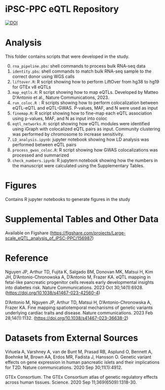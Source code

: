 # iPSC-PPC eQTL Repository

[![DOI](https://zenodo.org/badge/666282159.svg)](https://zenodo.org/badge/latestdoi/666282159)

# Analysis
This folder contains scripts that were developed in the study. 

0. `rna_pipeline.pbs`: shell commands to process bulk RNA-seq data
0. `identity.pbs`: shell commands to match bulk RNA-seq sample to the correct donor using WGS calls 
0. `liftover.R`: R script showing how to perform LiftOver from hg38 to hg19 for GTEx v8 eQTLs
1. `map_eqtls.R`: R script showing how to map eQTLs. Developed by Matteo D'Antonio et al., Nature Communications, 2023.
2. `run_coloc.R `: R scripts showing how to perform colocalization between eQTL-eQTL and eQTL-GWAS. P-values, MAF, and N were used as input
3. `finemap.R`: R sciript showing how to fine-map each eQTL association using p-values, MAF, and N as input into coloc
4. `eqtl_networks.R`: script showing how eQTL modules were identified using iGraph with colocalized eQTL pairs as input. Community clustering was performed by chromosome to increase sensitivity.
5. `LD_analysis.ipynb`: jupyter notebook showing how LD analysis was performed between eQTL pairs
6. `process_gwas_coloc.R`: R script showing how GWAS colocalizations was processed and summarized
7. `check_numbers.ipynb`: R jupytern notebook showing how the numbers in the manuscript were calculated using the Supplementary Tables.


# Figures
Contains R jupyter notebooks to generate figures in the study

# Supplemental Tables and Other Data
Available on Figshare (https://figshare.com/projects/Large-scale_eQTL_analysis_of_iPSC-PPC/156987)

# Reference
Nguyen JP, Arthur TD, Fujita K, Salgado BM, Donovan MK, Matsui H, Kim JH, D’Antonio-Chronowska A, D’Antonio M, Frazer KA. eQTL mapping in fetal-like pancreatic progenitor cells reveals early developmental insights into diabetes risk. Nature Communications. 2023 Oct 30;14(1):6928. (https://doi.org/10.1038/s41467-023-42560-4)

D’Antonio M, Nguyen JP, Arthur TD, Matsui H, D’Antonio-Chronowska A, Frazer KA. Fine mapping spatiotemporal mechanisms of genetic variants underlying cardiac traits and disease. Nature communications. 2023 Feb 28;14(1):1132. (https://doi.org/10.1038/s41467-023-36638-2)

# Datasets from External Sources

Viñuela A, Varshney A, van de Bunt M, Prasad RB, Asplund O, Bennett A, Boehnke M, Brown AA, Erdos MR, Fadista J, Hansson O. Genetic variant effects on gene expression in human pancreatic islets and their implications for T2D. Nature communications. 2020 Sep 30;11(1):4912.

GTEx Consortium. The GTEx Consortium atlas of genetic regulatory effects across human tissues. Science. 2020 Sep 11;369(6509):1318-30.
